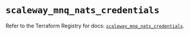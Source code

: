 # `scaleway_mnq_nats_credentials`

Refer to the Terraform Registry for docs: [`scaleway_mnq_nats_credentials`](https://registry.terraform.io/providers/scaleway/scaleway/2.59.0/docs/resources/mnq_nats_credentials).
